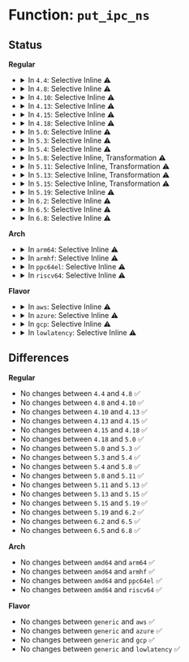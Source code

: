 # Function: <code>put_ipc_ns</code>

## Status
<b>Regular</b>
<ul>
<li>
<details>
<summary>In <code>4.4</code>: Selective Inline ⚠️</summary>

```c
void put_ipc_ns(struct ipc_namespace *ns);
```

**Collision:** Unique Global

**Inline:** Selective

**Transformation:** False

**Instances:**

```
In ipc/namespace.c (ffffffff8132eb50)
Location: ipc/namespace.c:121
Inline: True
Direct callers:
  - kernel/nsproxy.c:create_new_namespaces
  - kernel/nsproxy.c:free_nsproxy
  - ipc/util.c:sysvipc_proc_release
  - ipc/shm.c:shm_release
  - ipc/mqueue.c:mqueue_create
  - ipc/mqueue.c:mqueue_create
  - ipc/namespace.c:ipcns_install
  - ipc/namespace.c:ipcns_put
```
**Symbols:**

```
ffffffff8132eb50-ffffffff8132ebdf: put_ipc_ns (STB_GLOBAL)
```
</details>
</li>
<li>
<details>
<summary>In <code>4.8</code>: Selective Inline ⚠️</summary>

```c
void put_ipc_ns(struct ipc_namespace *ns);
```

**Collision:** Unique Global

**Inline:** Selective

**Transformation:** False

**Instances:**

```
In ipc/namespace.c (ffffffff81363810)
Location: ipc/namespace.c:120
Inline: True
Direct callers:
  - kernel/nsproxy.c:free_nsproxy
  - kernel/nsproxy.c:create_new_namespaces
  - ipc/util.c:sysvipc_proc_release
  - ipc/shm.c:shm_release
  - ipc/mqueue.c:mqueue_create
  - ipc/mqueue.c:mqueue_create
  - ipc/namespace.c:ipcns_install
  - ipc/namespace.c:ipcns_put
```
**Symbols:**

```
ffffffff81363810-ffffffff81363896: put_ipc_ns (STB_GLOBAL)
```
</details>
</li>
<li>
<details>
<summary>In <code>4.10</code>: Selective Inline ⚠️</summary>

```c
void put_ipc_ns(struct ipc_namespace *ns);
```

**Collision:** Unique Global

**Inline:** Selective

**Transformation:** False

**Instances:**

```
In ipc/namespace.c (ffffffff8137a020)
Location: ipc/namespace.c:143
Inline: True
Direct callers:
  - kernel/nsproxy.c:free_nsproxy
  - kernel/nsproxy.c:create_new_namespaces
  - ipc/util.c:sysvipc_proc_release
  - ipc/shm.c:shm_release
  - ipc/mqueue.c:mqueue_create
  - ipc/mqueue.c:mqueue_create
  - ipc/namespace.c:ipcns_install
  - ipc/namespace.c:ipcns_put
```
**Symbols:**

```
ffffffff8137a020-ffffffff8137a0b7: put_ipc_ns (STB_GLOBAL)
```
</details>
</li>
<li>
<details>
<summary>In <code>4.13</code>: Selective Inline ⚠️</summary>

```c
void put_ipc_ns(struct ipc_namespace *ns);
```

**Collision:** Unique Global

**Inline:** Selective

**Transformation:** False

**Instances:**

```
In ipc/namespace.c (ffffffff8138dbf0)
Location: ipc/namespace.c:145
Inline: True
Direct callers:
  - kernel/nsproxy.c:free_nsproxy
  - kernel/nsproxy.c:create_new_namespaces
  - ipc/util.c:sysvipc_proc_release
  - ipc/shm.c:shm_release
  - ipc/mqueue.c:mqueue_create
  - ipc/mqueue.c:mqueue_create
  - ipc/namespace.c:ipcns_install
  - ipc/namespace.c:ipcns_put
```
**Symbols:**

```
ffffffff8138dbf0-ffffffff8138dc89: put_ipc_ns (STB_GLOBAL)
```
</details>
</li>
<li>
<details>
<summary>In <code>4.15</code>: Selective Inline ⚠️</summary>

```c
void put_ipc_ns(struct ipc_namespace *ns);
```

**Collision:** Unique Global

**Inline:** Selective

**Transformation:** False

**Instances:**

```
In ipc/namespace.c (ffffffff813b3070)
Location: ipc/namespace.c:158
Inline: True
Direct callers:
  - kernel/nsproxy.c:free_nsproxy
  - kernel/nsproxy.c:create_new_namespaces
  - ipc/util.c:sysvipc_proc_release
  - ipc/shm.c:shm_release
  - ipc/mqueue.c:mqueue_create
  - ipc/mqueue.c:mqueue_create
  - ipc/namespace.c:ipcns_install
  - ipc/namespace.c:ipcns_put
```
**Symbols:**

```
ffffffff813b3070-ffffffff813b3109: put_ipc_ns (STB_GLOBAL)
```
</details>
</li>
<li>
<details>
<summary>In <code>4.18</code>: Selective Inline ⚠️</summary>

```c
void put_ipc_ns(struct ipc_namespace *ns);
```

**Collision:** Unique Global

**Inline:** Selective

**Transformation:** False

**Instances:**

```
In ipc/namespace.c (ffffffff813e37b0)
Location: ipc/namespace.c:158
Inline: True
Direct callers:
  - kernel/nsproxy.c:free_nsproxy
  - kernel/nsproxy.c:create_new_namespaces
  - ipc/util.c:sysvipc_proc_release
  - ipc/shm.c:shm_release
  - ipc/mqueue.c:mqueue_create_attr
  - ipc/mqueue.c:mqueue_create_attr
  - ipc/namespace.c:ipcns_install
  - ipc/namespace.c:ipcns_put
```
**Symbols:**

```
ffffffff813e37b0-ffffffff813e3849: put_ipc_ns (STB_GLOBAL)
```
</details>
</li>
<li>
<details>
<summary>In <code>5.0</code>: Selective Inline ⚠️</summary>

```c
void put_ipc_ns(struct ipc_namespace *ns);
```

**Collision:** Unique Global

**Inline:** Selective

**Transformation:** False

**Instances:**

```
In ipc/namespace.c (ffffffff813fdd10)
Location: ipc/namespace.c:146
Inline: True
Direct callers:
  - kernel/nsproxy.c:free_nsproxy
  - kernel/nsproxy.c:create_new_namespaces
  - ipc/util.c:sysvipc_proc_release
  - ipc/shm.c:shm_release
  - ipc/mqueue.c:mqueue_create_attr
  - ipc/mqueue.c:mqueue_create_attr
  - ipc/namespace.c:ipcns_install
  - ipc/namespace.c:ipcns_put
```
**Symbols:**

```
ffffffff813fdd10-ffffffff813fdda9: put_ipc_ns (STB_GLOBAL)
```
</details>
</li>
<li>
<details>
<summary>In <code>5.3</code>: Selective Inline ⚠️</summary>

```c
void put_ipc_ns(struct ipc_namespace *ns);
```

**Collision:** Unique Global

**Inline:** Selective

**Transformation:** False

**Instances:**

```
In ipc/namespace.c (ffffffff8142a340)
Location: ipc/namespace.c:146
Inline: True
Direct callers:
  - kernel/nsproxy.c:free_nsproxy
  - kernel/nsproxy.c:create_new_namespaces
  - ipc/util.c:sysvipc_proc_release
  - ipc/shm.c:shm_release
  - ipc/mqueue.c:mqueue_create_attr
  - ipc/mqueue.c:mqueue_create_attr
  - ipc/mqueue.c:mqueue_evict_inode
  - ipc/mqueue.c:mq_create_mount
  - ipc/mqueue.c:mqueue_fs_context_free
  - ipc/namespace.c:ipcns_install
  - ipc/namespace.c:ipcns_put
```
**Symbols:**

```
ffffffff8142a340-ffffffff8142a3e0: put_ipc_ns (STB_GLOBAL)
```
</details>
</li>
<li>
<details>
<summary>In <code>5.4</code>: Selective Inline ⚠️</summary>

```c
void put_ipc_ns(struct ipc_namespace *ns);
```

**Collision:** Unique Global

**Inline:** Selective

**Transformation:** False

**Instances:**

```
In ipc/namespace.c (ffffffff81444070)
Location: ipc/namespace.c:146
Inline: True
Direct callers:
  - kernel/nsproxy.c:free_nsproxy
  - kernel/nsproxy.c:create_new_namespaces
  - ipc/util.c:sysvipc_proc_release
  - ipc/shm.c:shm_release
  - ipc/mqueue.c:mqueue_create_attr
  - ipc/mqueue.c:mqueue_create_attr
  - ipc/mqueue.c:mqueue_evict_inode
  - ipc/mqueue.c:mq_create_mount
  - ipc/mqueue.c:mqueue_fs_context_free
  - ipc/namespace.c:ipcns_install
  - ipc/namespace.c:ipcns_put
```
**Symbols:**

```
ffffffff81444070-ffffffff81444110: put_ipc_ns (STB_GLOBAL)
```
</details>
</li>
<li>
<details>
<summary>In <code>5.8</code>: Selective Inline, Transformation ⚠️</summary>

```c
void put_ipc_ns(struct ipc_namespace *ns);
```

**Collision:** Unique Global

**Inline:** Selective

**Transformation:** True

**Instances:**

```
In ipc/namespace.c (ffffffff814952b5)
Location: ipc/namespace.c:165
Inline: True
Inline callers:
  - ipc/namespace.c:ipcns_install
  - ipc/namespace.c:ipcns_put
Direct callers:
  - kernel/nsproxy.c:free_nsproxy
  - kernel/nsproxy.c:create_new_namespaces
  - ipc/util.c:sysvipc_proc_release
  - ipc/shm.c:shm_release
  - ipc/mqueue.c:mq_init_ns
  - ipc/mqueue.c:mqueue_create_attr
  - ipc/mqueue.c:mqueue_create_attr
  - ipc/mqueue.c:mqueue_evict_inode
  - ipc/mqueue.c:mqueue_fs_context_free
  - ipc/namespace.c:ipcns_install
  - ipc/namespace.c:ipcns_put
```
**Symbols:**

```
ffffffff81494fd0-ffffffff8149502e: put_ipc_ns.part.0 (STB_LOCAL)
ffffffff81495030-ffffffff81495062: put_ipc_ns (STB_GLOBAL)
```
</details>
</li>
<li>
<details>
<summary>In <code>5.11</code>: Selective Inline, Transformation ⚠️</summary>

```c
void put_ipc_ns(struct ipc_namespace *ns);
```

**Collision:** Unique Global

**Inline:** Selective

**Transformation:** True

**Instances:**

```
In ipc/namespace.c (ffffffff814b2d15)
Location: ipc/namespace.c:165
Inline: True
Inline callers:
  - ipc/namespace.c:ipcns_install
  - ipc/namespace.c:ipcns_put
Direct callers:
  - kernel/nsproxy.c:free_nsproxy
  - kernel/nsproxy.c:create_new_namespaces
  - ipc/util.c:sysvipc_proc_release
  - ipc/shm.c:shm_release
  - ipc/mqueue.c:mq_init_ns
  - ipc/mqueue.c:mqueue_create_attr
  - ipc/mqueue.c:mqueue_create_attr
  - ipc/mqueue.c:mqueue_evict_inode
  - ipc/mqueue.c:mqueue_fs_context_free
  - ipc/namespace.c:ipcns_install
  - ipc/namespace.c:ipcns_put
```
**Symbols:**

```
ffffffff814b29f0-ffffffff814b2a4e: put_ipc_ns.part.0 (STB_LOCAL)
ffffffff814b2a50-ffffffff814b2a89: put_ipc_ns (STB_GLOBAL)
```
</details>
</li>
<li>
<details>
<summary>In <code>5.13</code>: Selective Inline, Transformation ⚠️</summary>

```c
void put_ipc_ns(struct ipc_namespace *ns);
```

**Collision:** Unique Global

**Inline:** Selective

**Transformation:** True

**Instances:**

```
In ipc/namespace.c (ffffffff814b89a5)
Location: ipc/namespace.c:165
Inline: True
Inline callers:
  - ipc/namespace.c:ipcns_install
  - ipc/namespace.c:ipcns_put
Direct callers:
  - kernel/nsproxy.c:free_nsproxy
  - kernel/nsproxy.c:create_new_namespaces
  - ipc/util.c:sysvipc_proc_release
  - ipc/shm.c:shm_release
  - ipc/mqueue.c:mq_init_ns
  - ipc/mqueue.c:mqueue_create_attr
  - ipc/mqueue.c:mqueue_create_attr
  - ipc/mqueue.c:mqueue_evict_inode
  - ipc/mqueue.c:mqueue_fs_context_free
  - ipc/namespace.c:ipcns_install
  - ipc/namespace.c:ipcns_put
```
**Symbols:**

```
ffffffff814b8870-ffffffff814b88ce: put_ipc_ns.part.0 (STB_LOCAL)
ffffffff814b88d0-ffffffff814b8909: put_ipc_ns (STB_GLOBAL)
```
</details>
</li>
<li>
<details>
<summary>In <code>5.15</code>: Selective Inline, Transformation ⚠️</summary>

```c
void put_ipc_ns(struct ipc_namespace *ns);
```

**Collision:** Unique Global

**Inline:** Selective

**Transformation:** True

**Instances:**

```
In ipc/namespace.c (ffffffff815111d5)
Location: ipc/namespace.c:165
Inline: True
Inline callers:
  - ipc/namespace.c:ipcns_install
  - ipc/namespace.c:ipcns_put
Direct callers:
  - kernel/nsproxy.c:free_nsproxy
  - kernel/nsproxy.c:create_new_namespaces
  - ipc/util.c:sysvipc_proc_release
  - ipc/shm.c:shm_release
  - ipc/shm.c:exit_shm
  - ipc/mqueue.c:mq_init_ns
  - ipc/mqueue.c:mqueue_create_attr
  - ipc/mqueue.c:mqueue_create_attr
  - ipc/mqueue.c:mqueue_evict_inode
  - ipc/mqueue.c:mqueue_fs_context_free
  - ipc/namespace.c:ipcns_install
  - ipc/namespace.c:ipcns_put
```
**Symbols:**

```
ffffffff815110a0-ffffffff815110fe: put_ipc_ns.part.0 (STB_LOCAL)
ffffffff81511100-ffffffff81511139: put_ipc_ns (STB_GLOBAL)
```
</details>
</li>
<li>
<details>
<summary>In <code>5.19</code>: Selective Inline ⚠️</summary>

```c
void put_ipc_ns(struct ipc_namespace *ns);
```

**Collision:** Unique Global

**Inline:** Selective

**Transformation:** False

**Instances:**

```
In ipc/namespace.c (ffffffff815a32a0)
Location: ipc/namespace.c:178
Inline: True
Direct callers:
  - kernel/nsproxy.c:free_nsproxy
  - kernel/nsproxy.c:create_new_namespaces
  - ipc/util.c:sysvipc_proc_release
  - ipc/shm.c:shm_release
  - ipc/shm.c:exit_shm
  - ipc/mqueue.c:mq_init_ns
  - ipc/mqueue.c:mqueue_create_attr
  - ipc/mqueue.c:mqueue_create_attr
  - ipc/mqueue.c:mqueue_evict_inode
  - ipc/mqueue.c:mqueue_fs_context_free
  - ipc/namespace.c:ipcns_install
  - ipc/namespace.c:ipcns_put
```
**Symbols:**

```
ffffffff815a32a0-ffffffff815a332e: put_ipc_ns (STB_GLOBAL)
```
</details>
</li>
<li>
<details>
<summary>In <code>6.2</code>: Selective Inline ⚠️</summary>

```c
void put_ipc_ns(struct ipc_namespace *ns);
```

**Collision:** Unique Global

**Inline:** Selective

**Transformation:** False

**Instances:**

```
In ipc/namespace.c (ffffffff8164ce70)
Location: ipc/namespace.c:181
Inline: True
Direct callers:
  - kernel/nsproxy.c:free_nsproxy
  - kernel/nsproxy.c:create_new_namespaces
  - ipc/util.c:sysvipc_proc_release
  - ipc/shm.c:shm_release
  - ipc/shm.c:exit_shm
  - ipc/mqueue.c:mq_init_ns
  - ipc/mqueue.c:mqueue_create_attr
  - ipc/mqueue.c:mqueue_create_attr
  - ipc/mqueue.c:mqueue_evict_inode
  - ipc/mqueue.c:mqueue_fs_context_free
  - ipc/namespace.c:ipcns_install
  - ipc/namespace.c:ipcns_put
```
**Symbols:**

```
ffffffff8164ce70-ffffffff8164cefe: put_ipc_ns (STB_GLOBAL)
```
</details>
</li>
<li>
<details>
<summary>In <code>6.5</code>: Selective Inline ⚠️</summary>

```c
void put_ipc_ns(struct ipc_namespace *ns);
```

**Collision:** Unique Global

**Inline:** Selective

**Transformation:** False

**Instances:**

```
In ipc/namespace.c (ffffffff816853b0)
Location: ipc/namespace.c:198
Inline: True
Direct callers:
  - kernel/nsproxy.c:free_nsproxy
  - kernel/nsproxy.c:create_new_namespaces
  - ipc/util.c:sysvipc_proc_release
  - ipc/shm.c:shm_release
  - ipc/shm.c:exit_shm
  - ipc/mqueue.c:mq_init_ns
  - ipc/mqueue.c:mqueue_create_attr
  - ipc/mqueue.c:mqueue_create_attr
  - ipc/mqueue.c:mqueue_evict_inode
  - ipc/mqueue.c:mqueue_fs_context_free
  - ipc/namespace.c:ipcns_install
  - ipc/namespace.c:ipcns_put
```
**Symbols:**

```
ffffffff816853b0-ffffffff8168543e: put_ipc_ns (STB_GLOBAL)
```
</details>
</li>
<li>
<details>
<summary>In <code>6.8</code>: Selective Inline ⚠️</summary>

```c
void put_ipc_ns(struct ipc_namespace *ns);
```

**Collision:** Unique Global

**Inline:** Selective

**Transformation:** False

**Instances:**

```
In ipc/namespace.c (ffffffff816c17d0)
Location: ipc/namespace.c:198
Inline: True
Direct callers:
  - kernel/nsproxy.c:free_nsproxy
  - kernel/nsproxy.c:create_new_namespaces
  - ipc/util.c:sysvipc_proc_release
  - ipc/shm.c:shm_release
  - ipc/shm.c:exit_shm
  - ipc/mqueue.c:mq_init_ns
  - ipc/mqueue.c:mqueue_create_attr
  - ipc/mqueue.c:mqueue_create_attr
  - ipc/mqueue.c:mqueue_evict_inode
  - ipc/mqueue.c:mqueue_fs_context_free
  - ipc/namespace.c:ipcns_install
  - ipc/namespace.c:ipcns_put
```
**Symbols:**

```
ffffffff816c17d0-ffffffff816c185e: put_ipc_ns (STB_GLOBAL)
```
</details>
</li>
</ul>
<b>Arch</b>
<ul>
<li>
<details>
<summary>In <code>arm64</code>: Selective Inline ⚠️</summary>

```c
void put_ipc_ns(struct ipc_namespace *ns);
```

**Collision:** Unique Global

**Inline:** Selective

**Transformation:** False

**Instances:**

```
In ipc/namespace.c (ffff80001052cab8)
Location: ipc/namespace.c:146
Inline: True
Direct callers:
  - kernel/nsproxy.c:free_nsproxy
  - kernel/nsproxy.c:create_new_namespaces
  - ipc/util.c:sysvipc_proc_release
  - ipc/shm.c:shm_release
  - ipc/mqueue.c:mqueue_create_attr
  - ipc/mqueue.c:mqueue_create_attr
  - ipc/mqueue.c:mqueue_evict_inode
  - ipc/mqueue.c:mq_create_mount
  - ipc/mqueue.c:mqueue_fs_context_free
  - ipc/namespace.c:ipcns_install
  - ipc/namespace.c:ipcns_put
```
**Symbols:**

```
ffff80001052cab8-ffff80001052cb8c: put_ipc_ns (STB_GLOBAL)
```
</details>
</li>
<li>
<details>
<summary>In <code>armhf</code>: Selective Inline ⚠️</summary>

```c
void put_ipc_ns(struct ipc_namespace *ns);
```

**Collision:** Unique Global

**Inline:** Selective

**Transformation:** False

**Instances:**

```
In ipc/namespace.c (c06e53c0)
Location: ipc/namespace.c:146
Inline: True
Direct callers:
  - kernel/nsproxy.c:free_nsproxy
  - kernel/nsproxy.c:create_new_namespaces
  - ipc/util.c:sysvipc_proc_release
  - ipc/shm.c:shm_release
  - ipc/mqueue.c:mqueue_create_attr
  - ipc/mqueue.c:mqueue_create_attr
  - ipc/mqueue.c:mqueue_evict_inode
  - ipc/mqueue.c:mq_create_mount
  - ipc/mqueue.c:mqueue_fs_context_free
  - ipc/namespace.c:ipcns_install
  - ipc/namespace.c:ipcns_put
```
**Symbols:**

```
c06e53c0-c06e5490: put_ipc_ns (STB_GLOBAL)
```
</details>
</li>
<li>
<details>
<summary>In <code>ppc64el</code>: Selective Inline ⚠️</summary>

```c
void put_ipc_ns(struct ipc_namespace *ns);
```

**Collision:** Unique Global

**Inline:** Selective

**Transformation:** False

**Instances:**

```
In ipc/namespace.c (c0000000006789d0)
Location: ipc/namespace.c:146
Inline: True
Direct callers:
  - kernel/nsproxy.c:free_nsproxy
  - kernel/nsproxy.c:create_new_namespaces
  - ipc/util.c:sysvipc_proc_release
  - ipc/shm.c:shm_release
  - ipc/mqueue.c:mqueue_create_attr
  - ipc/mqueue.c:mqueue_create_attr
  - ipc/mqueue.c:mqueue_evict_inode
  - ipc/mqueue.c:mq_create_mount
  - ipc/mqueue.c:mqueue_fs_context_free
  - ipc/namespace.c:ipcns_install
  - ipc/namespace.c:ipcns_put
```
**Symbols:**

```
c0000000006789d0-c000000000678b30: put_ipc_ns (STB_GLOBAL)
```
</details>
</li>
<li>
<details>
<summary>In <code>riscv64</code>: Selective Inline ⚠️</summary>

```c
void put_ipc_ns(struct ipc_namespace *ns);
```

**Collision:** Unique Global

**Inline:** Selective

**Transformation:** False

**Instances:**

```
In ipc/namespace.c (ffffffe00038e9cc)
Location: ipc/namespace.c:146
Inline: True
Direct callers:
  - kernel/nsproxy.c:free_nsproxy
  - kernel/nsproxy.c:create_new_namespaces
  - ipc/util.c:sysvipc_proc_release
  - ipc/shm.c:shm_release
  - ipc/mqueue.c:mqueue_create_attr
  - ipc/mqueue.c:mqueue_create_attr
  - ipc/mqueue.c:mqueue_evict_inode
  - ipc/mqueue.c:mq_create_mount
  - ipc/mqueue.c:mqueue_fs_context_free
  - ipc/namespace.c:ipcns_install
  - ipc/namespace.c:ipcns_put
```
**Symbols:**

```
ffffffe00038e9cc-ffffffe00038eac6: put_ipc_ns (STB_GLOBAL)
```
</details>
</li>
</ul>
<b>Flavor</b>
<ul>
<li>
<details>
<summary>In <code>aws</code>: Selective Inline ⚠️</summary>

```c
void put_ipc_ns(struct ipc_namespace *ns);
```

**Collision:** Unique Global

**Inline:** Selective

**Transformation:** False

**Instances:**

```
In ipc/namespace.c (ffffffff8143c650)
Location: ipc/namespace.c:146
Inline: True
Direct callers:
  - kernel/nsproxy.c:free_nsproxy
  - kernel/nsproxy.c:create_new_namespaces
  - ipc/util.c:sysvipc_proc_release
  - ipc/shm.c:shm_release
  - ipc/mqueue.c:mqueue_create_attr
  - ipc/mqueue.c:mqueue_create_attr
  - ipc/mqueue.c:mqueue_evict_inode
  - ipc/mqueue.c:mq_create_mount
  - ipc/mqueue.c:mqueue_fs_context_free
  - ipc/namespace.c:ipcns_install
  - ipc/namespace.c:ipcns_put
```
**Symbols:**

```
ffffffff8143c650-ffffffff8143c6f0: put_ipc_ns (STB_GLOBAL)
```
</details>
</li>
<li>
<details>
<summary>In <code>azure</code>: Selective Inline ⚠️</summary>

```c
void put_ipc_ns(struct ipc_namespace *ns);
```

**Collision:** Unique Global

**Inline:** Selective

**Transformation:** False

**Instances:**

```
In ipc/namespace.c (ffffffff8142d0c0)
Location: ipc/namespace.c:146
Inline: True
Direct callers:
  - kernel/nsproxy.c:free_nsproxy
  - kernel/nsproxy.c:create_new_namespaces
  - ipc/util.c:sysvipc_proc_release
  - ipc/shm.c:shm_release
  - ipc/mqueue.c:mqueue_create_attr
  - ipc/mqueue.c:mqueue_create_attr
  - ipc/mqueue.c:mqueue_evict_inode
  - ipc/mqueue.c:mq_create_mount
  - ipc/mqueue.c:mqueue_fs_context_free
  - ipc/namespace.c:ipcns_install
  - ipc/namespace.c:ipcns_put
```
**Symbols:**

```
ffffffff8142d0c0-ffffffff8142d160: put_ipc_ns (STB_GLOBAL)
```
</details>
</li>
<li>
<details>
<summary>In <code>gcp</code>: Selective Inline ⚠️</summary>

```c
void put_ipc_ns(struct ipc_namespace *ns);
```

**Collision:** Unique Global

**Inline:** Selective

**Transformation:** False

**Instances:**

```
In ipc/namespace.c (ffffffff814387f0)
Location: ipc/namespace.c:146
Inline: True
Direct callers:
  - kernel/nsproxy.c:free_nsproxy
  - kernel/nsproxy.c:create_new_namespaces
  - ipc/util.c:sysvipc_proc_release
  - ipc/shm.c:shm_release
  - ipc/mqueue.c:mqueue_create_attr
  - ipc/mqueue.c:mqueue_create_attr
  - ipc/mqueue.c:mqueue_evict_inode
  - ipc/mqueue.c:mq_create_mount
  - ipc/mqueue.c:mqueue_fs_context_free
  - ipc/namespace.c:ipcns_install
  - ipc/namespace.c:ipcns_put
```
**Symbols:**

```
ffffffff814387f0-ffffffff81438890: put_ipc_ns (STB_GLOBAL)
```
</details>
</li>
<li>
<details>
<summary>In <code>lowlatency</code>: Selective Inline ⚠️</summary>

```c
void put_ipc_ns(struct ipc_namespace *ns);
```

**Collision:** Unique Global

**Inline:** Selective

**Transformation:** False

**Instances:**

```
In ipc/namespace.c (ffffffff8144f950)
Location: ipc/namespace.c:146
Inline: True
Direct callers:
  - kernel/nsproxy.c:free_nsproxy
  - kernel/nsproxy.c:create_new_namespaces
  - ipc/util.c:sysvipc_proc_release
  - ipc/shm.c:shm_release
  - ipc/mqueue.c:mqueue_create_attr
  - ipc/mqueue.c:mqueue_create_attr
  - ipc/mqueue.c:mqueue_evict_inode
  - ipc/mqueue.c:mq_create_mount
  - ipc/mqueue.c:mqueue_fs_context_free
  - ipc/namespace.c:ipcns_install
  - ipc/namespace.c:ipcns_put
```
**Symbols:**

```
ffffffff8144f950-ffffffff8144f9ee: put_ipc_ns (STB_GLOBAL)
```
</details>
</li>
</ul>

## Differences
<b>Regular</b>
<ul>
<li>
No changes between <code>4.4</code> and <code>4.8</code> ✅
</li>
<li>
No changes between <code>4.8</code> and <code>4.10</code> ✅
</li>
<li>
No changes between <code>4.10</code> and <code>4.13</code> ✅
</li>
<li>
No changes between <code>4.13</code> and <code>4.15</code> ✅
</li>
<li>
No changes between <code>4.15</code> and <code>4.18</code> ✅
</li>
<li>
No changes between <code>4.18</code> and <code>5.0</code> ✅
</li>
<li>
No changes between <code>5.0</code> and <code>5.3</code> ✅
</li>
<li>
No changes between <code>5.3</code> and <code>5.4</code> ✅
</li>
<li>
No changes between <code>5.4</code> and <code>5.8</code> ✅
</li>
<li>
No changes between <code>5.8</code> and <code>5.11</code> ✅
</li>
<li>
No changes between <code>5.11</code> and <code>5.13</code> ✅
</li>
<li>
No changes between <code>5.13</code> and <code>5.15</code> ✅
</li>
<li>
No changes between <code>5.15</code> and <code>5.19</code> ✅
</li>
<li>
No changes between <code>5.19</code> and <code>6.2</code> ✅
</li>
<li>
No changes between <code>6.2</code> and <code>6.5</code> ✅
</li>
<li>
No changes between <code>6.5</code> and <code>6.8</code> ✅
</li>
</ul>
<b>Arch</b>
<ul>
<li>
No changes between <code>amd64</code> and <code>arm64</code> ✅
</li>
<li>
No changes between <code>amd64</code> and <code>armhf</code> ✅
</li>
<li>
No changes between <code>amd64</code> and <code>ppc64el</code> ✅
</li>
<li>
No changes between <code>amd64</code> and <code>riscv64</code> ✅
</li>
</ul>
<b>Flavor</b>
<ul>
<li>
No changes between <code>generic</code> and <code>aws</code> ✅
</li>
<li>
No changes between <code>generic</code> and <code>azure</code> ✅
</li>
<li>
No changes between <code>generic</code> and <code>gcp</code> ✅
</li>
<li>
No changes between <code>generic</code> and <code>lowlatency</code> ✅
</li>
</ul>
